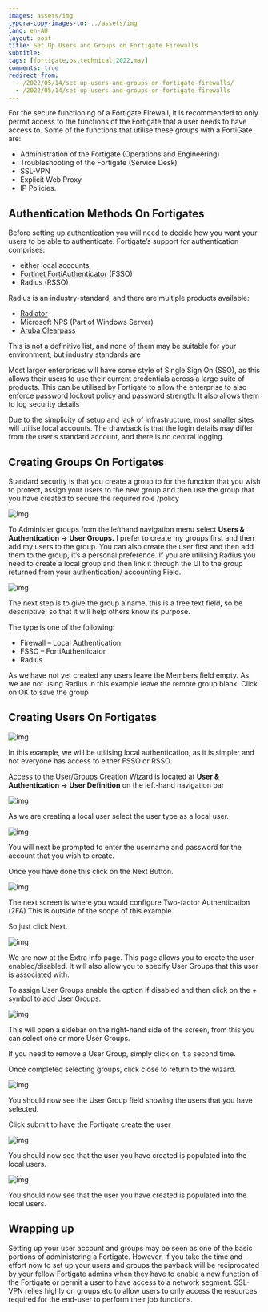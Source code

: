 ```yaml
---
images: assets/img
typora-copy-images-to: ../assets/img
lang: en-AU
layout: post
title: Set Up Users and Groups on Fortigate Firewalls
subtitle: 
tags: [fortigate,os,technical,2022,may]
comments: true
redirect_from:
  - /2022/05/14/set-up-users-and-groups-on-fortigate-firewalls/
  - /2022/05/14/set-up-users-and-groups-on-fortigate-firewalls
---
```


For the secure functioning of a Fortigate Firewall, it is recommended to only permit access to the functions of the Fortigate that a user needs to have access to. Some of the functions that utilise these groups with a FortiGate are:

* Administration of the Fortigate (Operations and Engineering)
* Troubleshooting of the Fortigate (Service Desk)
* SSL-VPN 
* Explicit Web Proxy
* IP Policies.

## Authentication Methods On Fortigates

Before setting up authentication you will need to decide how you want your users to be able to authenticate. Fortigate’s support for authentication comprises:

* either local accounts, 
* [Fortinet FortiAuthenticator](https://web.archive.org/web/20220514151224/https://www.fortinet.com/products/identity-access-management/fortiauthenticator) (FSSO)
* Radius (RSSO) 

Radius is an industry-standard, and there are multiple products available:

* [Radiator](https://web.archive.org/web/20220514151224/https://www.open.com.au/radiator/)
* Microsoft NPS (Part of Windows Server)
* [Aruba Clearpass](https://web.archive.org/web/20220514151224/https://www.arubanetworks.com/en-au/products/security/network-access-control/secure-access/)

This is not a definitive list, and none of them may be suitable for your environment, but industry standards are

Most larger enterprises will have some style of Single Sign On (SSO), as this allows their users to use their current credentials across a large suite of products. This can be utilised by Fortigate to allow the enterprise to also enforce password lockout policy and password strength. It also allows them to log security details

Due to the simplicity of setup and lack of infrastructure, most smaller sites will utilise local accounts. The drawback is that the login details may differ from the user’s standard account, and there is no central logging.

## Creating Groups On Fortigates

Standard security is that you create a group to for the function that you wish to protect, assign your users to the new group and then use the group that you have created to secure the required role /policy

![img](../assets/img/fortigate-ssl-group-menu.png)

To Administer groups from the lefthand navigation menu select **Users & Authentication -> User Groups.** I prefer to create my groups first and then add my users to the group. You can also create the user first and then add them to the group, it’s a personal preference. If you are utilising Radius you need to create a local group and then link it through the UI to the group returned from your authentication/ accounting Field.

![img](../assets/img/Fortigate-SSLVPN-Setup_3.png)

The next step is to give the group a name, this is a free text field, so be descriptive, so that it will help others know its purpose.

The type is one of the following:

* Firewall – Local Authentication
* FSSO – FortiAuthenticator
* Radius

As we have not yet created any users leave the Members field empty. As we are not using Radius in this example leave the remote group blank. Click on OK to save the group

## Creating Users On Fortigates

![img](../assets/img/fortigate-ssl-group-menu-1.png)

In this example, we will be utilising local authentication, as it is simpler and not everyone has access to either FSSO or RSSO.

Access to the User/Groups Creation Wizard is located at **User & Authentication -> User Definition** on the left-hand navigation bar

 

![img](../assets/img/Fortigate-SSLVPN-Setup_12.png)

As we are creating a local user select the user type as a local user.

![img](../assets/img/Fortigate-SSLVPN-Setup_9.png)


You will next be prompted to enter the username and password for the account that you wish to create. 

Once you have done this click on the Next Button.

![img](../assets/img/Fortigate-SSLVPN-Setup_8.png)

The next screen is where you would configure Two-factor Authentication (2FA).This is outside of the scope of this example.

So just click Next.

![img](../assets/img/Fortigate-SSLVPN-Setup_7.png)

We are now at the Extra Info page. This page allows you to create the user enabled/disabled. It will also allow you to specify User Groups that this user is associated with.

To assign User Groups enable the option if disabled and then click on the + symbol to add User Groups.

![img](../assets/img/Fortigate-SSLVPN-Setup_6.png)

This will open a sidebar on the right-hand side of the screen, from this you can select one or more User Groups.

If you need to remove a User Group, simply click on it a second time.

Once completed selecting groups, click close to return to the wizard.

![img](../assets/img/Fortigate-SSLVPN-Setup_5.png)

You should now see the User Group field showing the users that you have selected.

Click submit to have the Fortigate create the user

![img](../assets/img/Fortigate-SSLVPN-Setup_4-2.png)

You should now see that the user you have created is populated into the local users.

![img](../assets/img/Fortigate-SSLVPN-Setup_4-2.png)





You should now see that the user you have created is populated into the local users.

## Wrapping up

Setting up your user account and groups may be seen as one of the basic portions of administering a Fortigate. However, if you take the time and effort now to set up your users and groups the payback will be reciprocated by your fellow Fortigate admins when they have to enable a new function of the Fortigate or permit a user to have access to a network segment. SSL-VPN relies highly on groups etc to allow users to only access the resources required for the end-user to perform their job functions.
